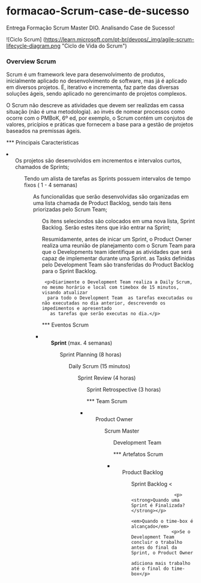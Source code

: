 # formacao-Scrum-case-de-sucesso
Entrega Formação Scrum Master DIO. Analisando Case de Sucesso!


![Ciclo Scrum] (https://learn.microsoft.com/pt-br/devops/_img/agile-scrum-lifecycle-diagram.png "Ciclo de Vida do Scrum")

### Overview Scrum

<p> Scrum é um framework leve para desenvolvimento de produtos, inicialmente aplicado no desenvolvimento de software, mas já é aplicado em diversos projetos.
 É, iterativo e incrementa, faz parte das diversas soluções ágeis, sendo aplicado no gerencimanto  de projetos complexos.</p>
 
 <p> O Scrum não descreve as atividades que devem ser realizdas em cassa situação (não é uma metodologia). ao invés de nomear processos como ocorre com o PMBoK, 6º ed, 
  por exemplo, o Scrum contém um conjutos de valores, pricípios e práticas que fornecem a base para a gestão de projetos baseados na premissas ágeis.</p>
  
  *** Principais Características
  
  <li>
   <ul> Os projetos são desenvolvidos em incrementos e intervalos curtos, chamados de Sprints;
    <ul> Tendo um alista de tarefas as Sprints possuem intervalos de tempo fixos ( 1 - 4 semanas)
      <ul> As funcionalidas que serão desenvolvidas são organizadas em uma lista chamada de Product Backlog, sendo
        tais itens priorizadas pelo Scrum Team;
        <ul> Os itens seleciondos são colocados em uma nova lista, Sprint Backlog. Serão estes itens que irão entrar na Sprint;
          </li>
        
   <p> Resumidamente, antes de inicar um Sprint, o Product Owner realiza uma reunião de planejamento com o Scrum Team para que 
     o Developments team identifique as atividades que será capaz de implementar durante uma Sprint.
     as Tasks definidas pelo Development Team são transferidas do Product Backlog para o Sprint Backlog.</p>
     
     <p>Diarimente o Development Team realiza a Daily Scrum, no mesmo horário e local com timebox de 15 minutos, visando atualizar
      para todo o Development Team  as tarefas executadas ou não executadas no dia anterior, descrevendo os impedimentos e apresentado 
       as tarefas que serão executas no dia.</p>
     
        
  *** Eventos Scrum
        <li>
          <ul> **Sprint** (max. 4 semanas)
            <ul> Sprint Planning (8 horas)
              <ul> Daily Scrum (15 minutos)
                <ul> Sprint Review (4 horas)
                  <ul> Sprint Retrospective (3 horas)
         </li>
                  
   *** Team Scrum 
          <li>
            <ul> Product Owner
              <ul> Scrum Master
                <ul> Development Team
           </li>
                
  *** Artefatos Scrum
                 <li>
                  <ul> Product Backlog
                    <ul> Sprint Backlog
                   </li><
  
                    
                    <p><strong>Quando uma Sprint é Finalizada? </strong></p>
                   <em>Quando o time-box é alcançado</em>
                   <p>Se o Development Team concluir o trabalho  antes do final da Sprint, o Product Owner
                     adiciona mais trabalho até o final do time-box</p>
                   
   
    
  



